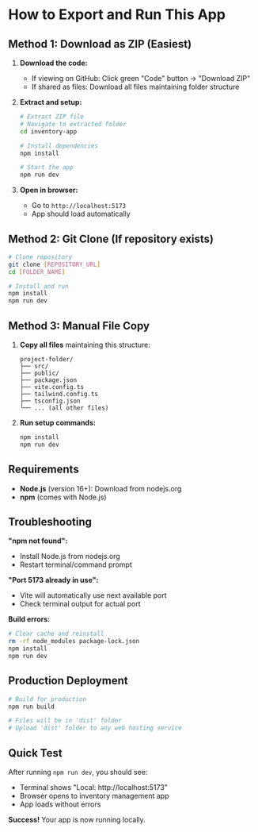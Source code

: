# How to Export and Run This App

## Method 1: Download as ZIP (Easiest)

1. **Download the code:**
   - If viewing on GitHub: Click green "Code" button → "Download ZIP"
   - If shared as files: Download all files maintaining folder structure

2. **Extract and setup:**
   ```bash
   # Extract ZIP file
   # Navigate to extracted folder
   cd inventory-app
   
   # Install dependencies
   npm install
   
   # Start the app
   npm run dev
   ```

3. **Open in browser:**
   - Go to `http://localhost:5173`
   - App should load automatically

## Method 2: Git Clone (If repository exists)

```bash
# Clone repository
git clone [REPOSITORY_URL]
cd [FOLDER_NAME]

# Install and run
npm install
npm run dev
```

## Method 3: Manual File Copy

1. **Copy all files** maintaining this structure:
   ```
   project-folder/
   ├── src/
   ├── public/
   ├── package.json
   ├── vite.config.ts
   ├── tailwind.config.ts
   ├── tsconfig.json
   └── ... (all other files)
   ```

2. **Run setup commands:**
   ```bash
   npm install
   npm run dev
   ```

## Requirements

- **Node.js** (version 16+): Download from nodejs.org
- **npm** (comes with Node.js)

## Troubleshooting

**"npm not found":**
- Install Node.js from nodejs.org
- Restart terminal/command prompt

**"Port 5173 already in use":**
- Vite will automatically use next available port
- Check terminal output for actual port

**Build errors:**
```bash
# Clear cache and reinstall
rm -rf node_modules package-lock.json
npm install
npm run dev
```

## Production Deployment

```bash
# Build for production
npm run build

# Files will be in 'dist' folder
# Upload 'dist' folder to any web hosting service
```

## Quick Test

After running `npm run dev`, you should see:
- Terminal shows "Local: http://localhost:5173"
- Browser opens to inventory management app
- App loads without errors

**Success!** Your app is now running locally.
